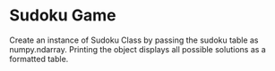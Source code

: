 # Sudoku Game
Create an instance of Sudoku Class by passing the sudoku table as numpy.ndarray.
Printing the object displays all possible solutions as a formatted table.
